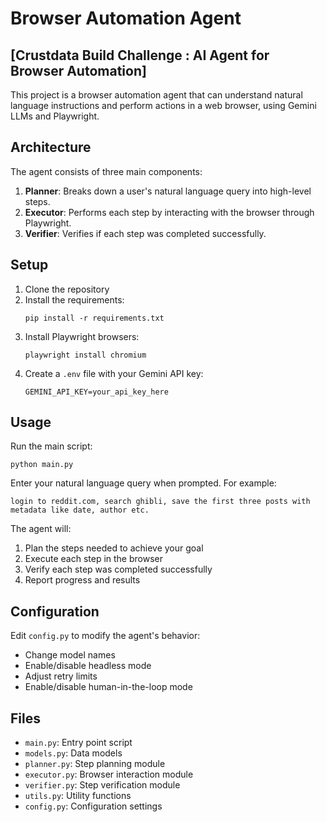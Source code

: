 # Browser Automation Agent

## [Crustdata Build Challenge : AI Agent for Browser Automation]

This project is a browser automation agent that can understand natural language instructions and perform actions in a web browser, using Gemini LLMs and Playwright.

## Architecture

The agent consists of three main components:

1. **Planner**: Breaks down a user's natural language query into high-level steps.
2. **Executor**: Performs each step by interacting with the browser through Playwright.
3. **Verifier**: Verifies if each step was completed successfully.

## Setup

1. Clone the repository
2. Install the requirements:
   ```
   pip install -r requirements.txt
   ```
3. Install Playwright browsers:
   ```
   playwright install chromium
   ```
4. Create a `.env` file with your Gemini API key:
   ```
   GEMINI_API_KEY=your_api_key_here
   ```

## Usage

Run the main script:
```
python main.py
```

Enter your natural language query when prompted. For example:
```
login to reddit.com, search ghibli, save the first three posts with metadata like date, author etc.
```

The agent will:
1. Plan the steps needed to achieve your goal
2. Execute each step in the browser
3. Verify each step was completed successfully
4. Report progress and results

## Configuration

Edit `config.py` to modify the agent's behavior:
- Change model names
- Enable/disable headless mode
- Adjust retry limits
- Enable/disable human-in-the-loop mode

## Files

- `main.py`: Entry point script
- `models.py`: Data models
- `planner.py`: Step planning module
- `executor.py`: Browser interaction module
- `verifier.py`: Step verification module
- `utils.py`: Utility functions
- `config.py`: Configuration settings 